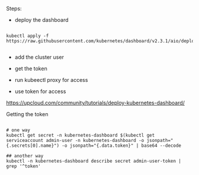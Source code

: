 Steps:
- deploy the dashboard
```{bash}

kubectl apply -f https://raw.githubusercontent.com/kubernetes/dashboard/v2.3.1/aio/deploy/recommended.yaml


```

- add the cluster user

- get the token
- run kubeectl proxy for access
- use token for access

https://upcloud.com/community/tutorials/deploy-kubernetes-dashboard/


Getting the token

```{bash}

# one way
kubectl get secret -n kubernetes-dashboard $(kubectl get serviceaccount admin-user -n kubernetes-dashboard -o jsonpath="{.secrets[0].name}") -o jsonpath="{.data.token}" | base64 --decode

## another way
kubectl -n kubernetes-dashboard describe secret admin-user-token | grep '^token'

```